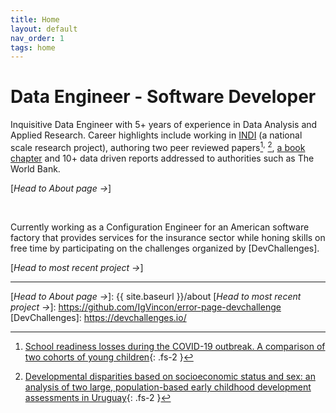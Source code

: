 ```yaml
---
title: Home
layout: default
nav_order: 1
tags: home
---
```


# Data Engineer - Software Developer

Inquisitive Data Engineer with 5+ years of experience in Data Analysis and Applied Research. Career highlights include working in [INDI] (a national scale research project), authoring two peer reviewed papers[^1]<sup>,</sup> [^2], [a book chapter] and 10+ data driven reports addressed to authorities such as The World Bank. 

[*Head to About page →*]

<br>

Currently working as a Configuration Engineer for an American software factory that provides services for the insurance sector while honing skills on free time by participating on the challenges organized by [DevChallenges]. 

[*Head to most recent project →*]

----
[^1]: [School readiness losses during the COVID-19 outbreak. A comparison of two cohorts of young children](https://srcd.onlinelibrary.wiley.com/doi/10.1111/cdev.13738){: .fs-2 }
[^2]: [Developmental disparities based on socioeconomic status and sex: an analysis of two large, population-based early childhood development assessments in Uruguay](https://www.tandfonline.com/doi/abs/10.1080/03004430.2021.1946528){: .fs-2 }

[INDI]: https://www.ineed.edu.uy/socioemocional/experiencias/inventario-de-desarrollo-infantil-indi.html
[a book chapter]: https://psyarxiv.com/xg2hj/
[*Head to About page →*]: {{ site.baseurl }}/about
[*Head to most recent project →*]: https://github.com/IgVincon/error-page-devchallenge
[DevChallenges]: https://devchallenges.io/
